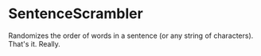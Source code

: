 # SentenceScrambler

Randomizes the order of words in a sentence (or any string of characters). That's it. Really.
